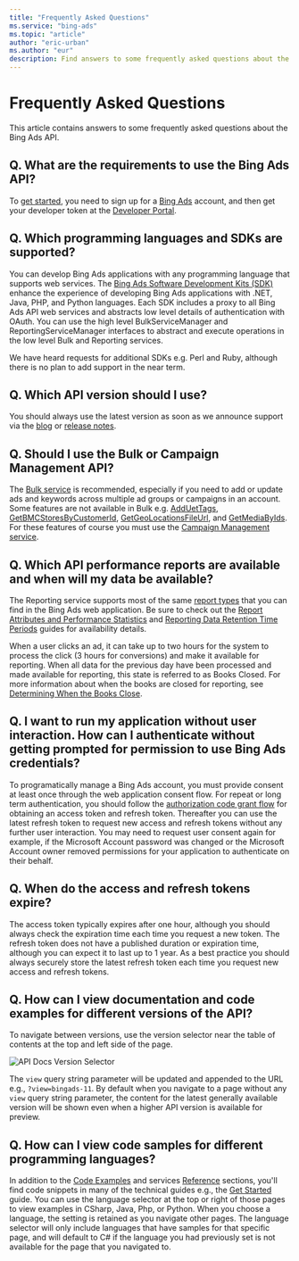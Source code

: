 ```yaml
---
title: "Frequently Asked Questions"
ms.service: "bing-ads"
ms.topic: "article"
author: "eric-urban"
ms.author: "eur"
description: Find answers to some frequently asked questions about the Bing Ads API.
---
```

# Frequently Asked Questions
This article contains answers to some frequently asked questions about the Bing Ads API.

## Q. What are the requirements to use the Bing Ads API?
To [get started](get-started.md), you need to sign up for a [Bing Ads](https://secure.bingads.microsoft.com) account, and then get your developer token at the [Developer Portal](https://developers.bingads.microsoft.com/Account). 

## Q. Which programming languages and SDKs are supported?
You can develop Bing Ads applications with any programming language that supports web services. The [Bing Ads Software Development Kits (SDK)](client-libraries.md) enhance the experience of developing Bing Ads applications with .NET, Java, PHP, and Python languages.  Each SDK includes a proxy to all Bing Ads API web services and abstracts low level details of authentication with OAuth. You can use the high level BulkServiceManager and ReportingServiceManager interfaces to abstract and execute operations in the low level Bulk and Reporting services. 

We have heard requests for additional SDKs e.g. Perl and Ruby, although there is no plan to add support in the near term.

## Q. Which API version should I use?
You should always use the latest version as soon as we announce support via the [blog](https://blogs.msdn.microsoft.com/bing_ads_api/) or [release notes](release-notes.md). 

## Q. Should I use the Bulk or Campaign Management API?
The [Bulk service](../bulk-service/bulk-service-reference.md) is recommended, especially if you need to add or update ads and keywords across multiple ad groups or campaigns in an account. Some features are not available in Bulk e.g. [AddUetTags](../campaign-management-service/adduettags.md), [GetBMCStoresByCustomerId](../campaign-management-service/getbmcstoresbycustomerid.md), [GetGeoLocationsFileUrl](../campaign-management-service/getgeolocationsfileurl.md), and [GetMediaByIds](../campaign-management-service/getmediabyids.md). For these features of course you must use the [Campaign Management service](../campaign-management-service/campaign-management-service-reference.md). 

## Q. Which API performance reports are available and when will my data be available?
The Reporting service supports most of the same [report types](report-types.md) that you can find in the Bing Ads web application. Be sure to check out the [Report Attributes and Performance Statistics](report-attributes-performance-statistics.md) and [Reporting Data Retention Time Periods](report-data-retention-time-periods.md) guides for availability details.

When a user clicks an ad, it can take up to two hours for the system to process the click (3 hours for conversions) and make it available for reporting. When all data for the previous day have been processed and made available for reporting, this state is referred to as Books Closed. For more information about when the books are closed for reporting, see [Determining When the Books Close](reports.md#booksclose).

## Q. I want to run my application without user interaction. How can I authenticate without getting prompted for permission to use Bing Ads credentials?
To programatically manage a Bing Ads account, you must provide consent at least once through the web application consent flow. For repeat or long term authentication, you should follow the [authorization code grant flow](authentication-oauth.md#authorizationcode) for obtaining an access token and refresh token. Thereafter you can use the latest refresh token to request new access and refresh tokens without any further user interaction. You may need to request user consent again for example, if the Microsoft Account password was changed or the Microsoft Account owner removed permissions for your application to authenticate on their behalf. 

## Q. When do the access and refresh tokens expire?
The access token typically expires after one hour, although you should always check the expiration time each time you request a new token. The refresh token does not have a published duration or expiration time, although you can expect it to last up to 1 year. As a best practice you should always securely store the latest refresh token each time you request new access and refresh tokens. 

## Q. How can I view documentation and code examples for different versions of the API?
To navigate between versions, use the version selector near the table of contents at the top and left side of the page. 

![API Docs Version Selector](media/docs-version-selector.png "API Docs Version Selector")  

The ```view``` query string parameter will be updated and appended to the URL e.g., ```?view=bingads-11```. By default when you navigate to a page without any ```view``` query string parameter, the content for the latest generally available version will be shown even when a higher API version is available for preview. 

## Q. How can I view code samples for different programming languages?
In addition to the [Code Examples](code-examples.md) and services [Reference](reference.md) sections, you'll find code snippets in many of the technical guides e.g., the [Get Started](get-started.md) guide. You can use the language selector at the top or right of those pages to view examples in CSharp, Java, Php, or Python. When you choose a language, the setting is retained as you navigate other pages. The language selector will only include languages that have samples for that specific page, and will default to C# if the language you had previously set is not available for the page that you navigated to. 

